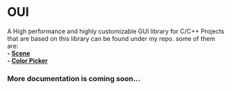 # OUI
A High performance and highly customizable GUI library for C/C++
Projects that are based on this library can be found under my repo. some of them are:
<br/>**- [Scene](https://github.com/xomid/scene)**
<br/>**- [Color Picker](https://github.com/xomid/color_picker)**

### More documentation is coming soon...
